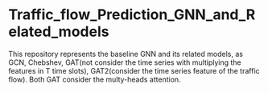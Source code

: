 # Traffic_flow_Prediction_GNN_and_Related_models
This repository represents the baseline GNN and its related models, as GCN, Chebshev, GAT(not consider the time series with 
 multiplying the features in T time slots), GAT2(consider the time series feature of the traffic flow). Both GAT consider 
the multy-heads attention. 
